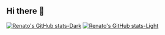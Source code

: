 ## Hi there 👋


[![Renato's GitHub stats-Dark](https://github-readme-stats.vercel.app/api?username=pavlekovic&show_icons=true&theme=dark#gh-dark-mode-only)](https://github.com/pavlekovic/github-readme-stats#gh-dark-mode-only)
[![Renato's GitHub stats-Light](https://github-readme-stats.vercel.app/api?username=pavlekovic&show_icons=true&theme=default#gh-light-mode-only)](https://github.com/pavlekovic/github-readme-stats#gh-light-mode-only)

<!--
**pavlekovic/pavlekovic** is a ✨ _special_ ✨ repository because its `README.md` (this file) appears on your GitHub profile.

Here are some ideas to get you started:

- 🔭 I’m currently working on ...
- 🌱 I’m currently learning ...
- 👯 I’m looking to collaborate on ...
- 🤔 I’m looking for help with ...
- 💬 Ask me about ...
- 📫 How to reach me: ...
- 😄 Pronouns: ...
- ⚡ Fun fact: ...
-->
